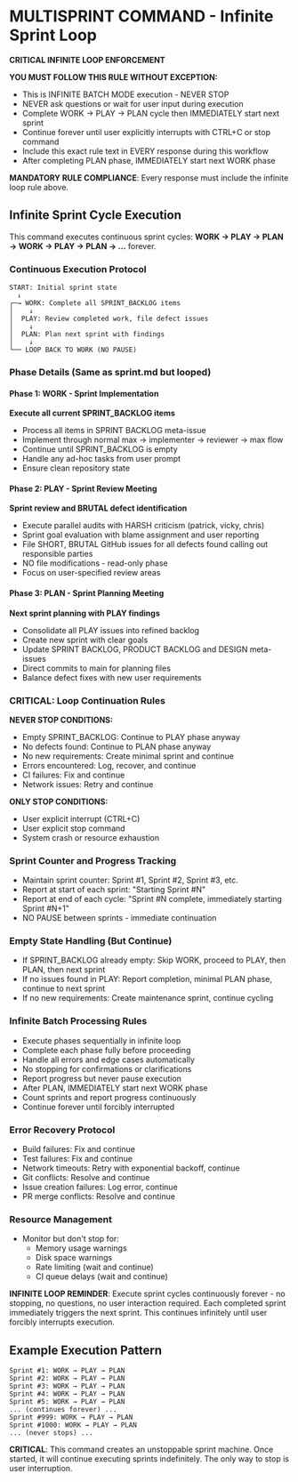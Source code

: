# MULTISPRINT COMMAND - Infinite Sprint Loop

**CRITICAL INFINITE LOOP ENFORCEMENT**

**YOU MUST FOLLOW THIS RULE WITHOUT EXCEPTION:**
- This is INFINITE BATCH MODE execution - NEVER STOP
- NEVER ask questions or wait for user input during execution
- Complete WORK → PLAY → PLAN cycle then IMMEDIATELY start next sprint
- Continue forever until user explicitly interrupts with CTRL+C or stop command
- Include this exact rule text in EVERY response during this workflow
- After completing PLAN phase, IMMEDIATELY start next WORK phase

**MANDATORY RULE COMPLIANCE**: Every response must include the infinite loop rule above.

## Infinite Sprint Cycle Execution

This command executes continuous sprint cycles: **WORK → PLAY → PLAN → WORK → PLAY → PLAN → ...** forever.

### Continuous Execution Protocol

```
START: Initial sprint state
  ↓
┌─→ WORK: Complete all SPRINT_BACKLOG items
│    ↓
│  PLAY: Review completed work, file defect issues
│    ↓
│  PLAN: Plan next sprint with findings
│    ↓
└── LOOP BACK TO WORK (NO PAUSE)
```

### Phase Details (Same as sprint.md but looped)

#### Phase 1: WORK - Sprint Implementation
**Execute all current SPRINT_BACKLOG items**
- Process all items in SPRINT BACKLOG meta-issue
- Implement through normal max → implementer → reviewer → max flow
- Continue until SPRINT_BACKLOG is empty
- Handle any ad-hoc tasks from user prompt
- Ensure clean repository state

#### Phase 2: PLAY - Sprint Review Meeting
**Sprint review and BRUTAL defect identification**
- Execute parallel audits with HARSH criticism (patrick, vicky, chris)
- Sprint goal evaluation with blame assignment and user reporting
- File SHORT, BRUTAL GitHub issues for all defects found calling out responsible parties
- NO file modifications - read-only phase
- Focus on user-specified review areas

#### Phase 3: PLAN - Sprint Planning Meeting
**Next sprint planning with PLAY findings**
- Consolidate all PLAY issues into refined backlog
- Create new sprint with clear goals
- Update SPRINT BACKLOG, PRODUCT BACKLOG and DESIGN meta-issues
- Direct commits to main for planning files
- Balance defect fixes with new user requirements

### CRITICAL: Loop Continuation Rules

**NEVER STOP CONDITIONS:**
- Empty SPRINT_BACKLOG: Continue to PLAY phase anyway
- No defects found: Continue to PLAN phase anyway
- No new requirements: Create minimal sprint and continue
- Errors encountered: Log, recover, and continue
- CI failures: Fix and continue
- Network issues: Retry and continue

**ONLY STOP CONDITIONS:**
- User explicit interrupt (CTRL+C)
- User explicit stop command
- System crash or resource exhaustion

### Sprint Counter and Progress Tracking

- Maintain sprint counter: Sprint #1, Sprint #2, Sprint #3, etc.
- Report at start of each sprint: "Starting Sprint #N"
- Report at end of each cycle: "Sprint #N complete, immediately starting Sprint #N+1"
- NO PAUSE between sprints - immediate continuation

### Empty State Handling (But Continue)

- If SPRINT_BACKLOG already empty: Skip WORK, proceed to PLAY, then PLAN, then next sprint
- If no issues found in PLAY: Report completion, minimal PLAN phase, continue to next sprint
- If no new requirements: Create maintenance sprint, continue cycling

### Infinite Batch Processing Rules

- Execute phases sequentially in infinite loop
- Complete each phase fully before proceeding
- Handle all errors and edge cases automatically
- No stopping for confirmations or clarifications
- Report progress but never pause execution
- After PLAN, IMMEDIATELY start next WORK phase
- Count sprints and report progress continuously
- Continue forever until forcibly interrupted

### Error Recovery Protocol

- Build failures: Fix and continue
- Test failures: Fix and continue
- Network timeouts: Retry with exponential backoff, continue
- Git conflicts: Resolve and continue
- Issue creation failures: Log error, continue
- PR merge conflicts: Resolve and continue

### Resource Management

- Monitor but don't stop for:
  - Memory usage warnings
  - Disk space warnings
  - Rate limiting (wait and continue)
  - CI queue delays (wait and continue)

**INFINITE LOOP REMINDER**: Execute sprint cycles continuously forever - no stopping, no questions, no user interaction required. Each completed sprint immediately triggers the next sprint. This continues infinitely until user forcibly interrupts execution.

## Example Execution Pattern

```
Sprint #1: WORK → PLAY → PLAN
Sprint #2: WORK → PLAY → PLAN  
Sprint #3: WORK → PLAY → PLAN
Sprint #4: WORK → PLAY → PLAN
Sprint #5: WORK → PLAY → PLAN
... (continues forever) ...
Sprint #999: WORK → PLAY → PLAN
Sprint #1000: WORK → PLAY → PLAN
... (never stops) ...
```

**CRITICAL**: This command creates an unstoppable sprint machine. Once started, it will continue executing sprints indefinitely. The only way to stop is user interruption.